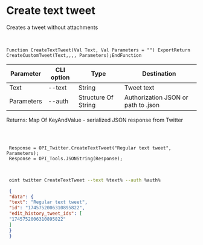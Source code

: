 ﻿---
sidebar_position: 1
---

# Create text tweet
 Creates a tweet without attachments


<br/>


`Function CreateTextTweet(Val Text, Val Parameters = "") ExportReturn CreateCustomTweet(Text,,,, Parameters);EndFunction`

 | Parameter | CLI option | Type | Destination |
 |-|-|-|-|
 | Text | --text | String | Tweet text |
 | Parameters | --auth | Structure Of String | Authorization JSON or path to .json |

 
 Returns: Map Of KeyAndValue - serialized JSON response from Twitter

<br/>




```bsl title="Code example"
 
 Response = OPI_Twitter.CreateTextTweet("Regular text tweet", Parameters);
 Response = OPI_Tools.JSONString(Response);
 
```
	


```sh title="CLI command example"
 
 oint twitter CreateTextTweet --text %text% --auth %auth%

```

```json title="Result"
 {
 "data": {
 "text": "Regular text tweet",
 "id": "1745752006310895822",
 "edit_history_tweet_ids": [
 "1745752006310895822"
 ]
 }
 }
```
